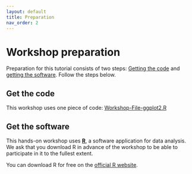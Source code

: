 ```yaml
---
layout: default
title: Preparation
nav_order: 2
---
```


# Workshop preparation 

Preparation for this tutorial consists of two steps: [Getting the code](#get-the-code) and [getting the software](#get-the-software). Follow the steps below. 

## Get the code

This workshop uses one piece of code: [Workshop-File-ggplot2.R](https://github.com/scds/ggplot2/blob/dc6c2a569162dc08bede94f77385cf75207de1cd/assets/data/workshop-file-ggplot2.R)

## Get the software
This hands-on workshop uses [**R**](https://www.r-project.org/), a software application for data analysis. We ask that you download R in advance of the workshop to be able to participate in it to the fullest extent.

You can download R for free on the [official R website](https://www.r-project.org/).
